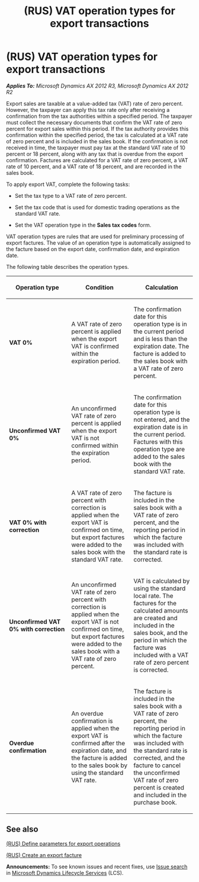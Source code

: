 ﻿---
title: (RUS) VAT operation types for export transactions
TOCTitle: (RUS) VAT operation types for export transactions
ms:assetid: 81b10659-c750-420a-b795-8b77bd891234
ms:mtpsurl: https://technet.microsoft.com/en-us/library/JJ678422(v=AX.60)
ms:contentKeyID: 49387651
ms.date: 04/18/2014
mtps_version: v=AX.60
f1_keywords:
- VAT
- operation type
---

# (RUS) VAT operation types for export transactions 


_**Applies To:** Microsoft Dynamics AX 2012 R3, Microsoft Dynamics AX 2012 R2_

Export sales are taxable at a value-added tax (VAT) rate of zero percent. However, the taxpayer can apply this tax rate only after receiving a confirmation from the tax authorities within a specified period. The taxpayer must collect the necessary documents that confirm the VAT rate of zero percent for export sales within this period. If the tax authority provides this confirmation within the specified period, the tax is calculated at a VAT rate of zero percent and is included in the sales book. If the confirmation is not received in time, the taxpayer must pay tax at the standard VAT rate of 10 percent or 18 percent, along with any tax that is overdue from the export confirmation. Factures are calculated for a VAT rate of zero percent, a VAT rate of 10 percent, and a VAT rate of 18 percent, and are recorded in the sales book.

To apply export VAT, complete the following tasks:

  - Set the tax type to a VAT rate of zero percent.

  - Set the tax code that is used for domestic trading operations as the standard VAT rate.

  - Set the VAT operation type in the **Sales tax codes** form.

VAT operation types are rules that are used for preliminary processing of export factures. The value of an operation type is automatically assigned to the facture based on the export date, confirmation date, and expiration date.

The following table describes the operation types.

<table>
<colgroup>
<col style="width: 33%" />
<col style="width: 33%" />
<col style="width: 33%" />
</colgroup>
<thead>
<tr class="header">
<th><p>Operation type</p></th>
<th><p>Condition</p></th>
<th><p>Calculation</p></th>
</tr>
</thead>
<tbody>
<tr class="odd">
<td><p><strong>VAT 0%</strong></p></td>
<td><p>A VAT rate of zero percent is applied when the export VAT is confirmed within the expiration period.</p></td>
<td><p>The confirmation date for this operation type is in the current period and is less than the expiration date. The facture is added to the sales book with a VAT rate of zero percent.</p></td>
</tr>
<tr class="even">
<td><p><strong>Unconfirmed VAT 0%</strong></p></td>
<td><p>An unconfirmed VAT rate of zero percent is applied when the export VAT is not confirmed within the expiration period.</p></td>
<td><p>The confirmation date for this operation type is not entered, and the expiration date is in the current period. Factures with this operation type are added to the sales book with the standard VAT rate.</p></td>
</tr>
<tr class="odd">
<td><p><strong>VAT 0% with correction</strong></p></td>
<td><p>A VAT rate of zero percent with correction is applied when the export VAT is confirmed on time, but export factures were added to the sales book with the standard VAT rate.</p></td>
<td><p>The facture is included in the sales book with a VAT rate of zero percent, and the reporting period in which the facture was included with the standard rate is corrected.</p></td>
</tr>
<tr class="even">
<td><p><strong>Unconfirmed VAT 0% with correction</strong></p></td>
<td><p>An unconfirmed VAT rate of zero percent with correction is applied when the export VAT is not confirmed on time, but export factures were added to the sales book with a VAT rate of zero percent.</p></td>
<td><p>VAT is calculated by using the standard local rate. The factures for the calculated amounts are created and included in the sales book, and the period in which the facture was included with a VAT rate of zero percent is corrected.</p></td>
</tr>
<tr class="odd">
<td><p><strong>Overdue confirmation</strong></p></td>
<td><p>An overdue confirmation is applied when the export VAT is confirmed after the expiration date, and the facture is added to the sales book by using the standard VAT rate.</p></td>
<td><p>The facture is included in the sales book with a VAT rate of zero percent, the reporting period in which the facture was included with the standard rate is corrected, and the facture to cancel the unconfirmed VAT rate of zero percent is created and included in the purchase book.</p></td>
</tr>
</tbody>
</table>


## See also

[(RUS) Define parameters for export operations](rus-define-parameters-for-export-operations.md)

[(RUS) Create an export facture](rus-create-an-export-facture.md)

  
**Announcements:** To see known issues and recent fixes, use [Issue search](http://go.microsoft.com/fwlink/?linkid=389258) in [Microsoft Dynamics Lifecycle Services](http://go.microsoft.com/fwlink/?linkid=306505) (LCS).


